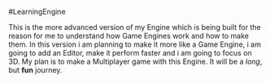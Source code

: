 #LearningEngine

This is the more advanced version of my Engine which is being built for the reason for me to understand how Game Engines work and how to make them.
In this version i am planning to make it more like a Game Engine, i am going to add an Editor, make it perform faster and i am going to focus on 
3D. My plan is to make a Multiplayer game with this Engine. It will be a _long_, but **fun** journey.
